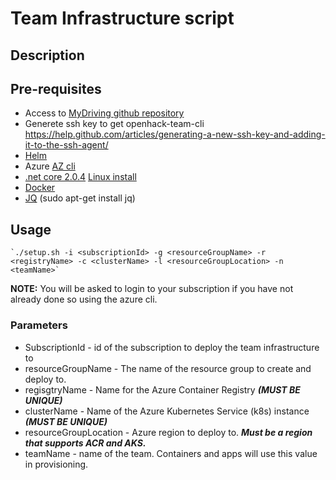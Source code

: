 # Team Infrastructure script

## Description

## Pre-requisites

- Access to [MyDriving github repository](https://github.com/Azure-Samples/openhack-devops)
- Generete ssh key to get openhack-team-cli https://help.github.com/articles/generating-a-new-ssh-key-and-adding-it-to-the-ssh-agent/
- [Helm](https://docs.helm.sh/using_helm/#installing-helm)
- Azure [AZ cli](https://docs.microsoft.com/en-us/cli/azure/install-azure-cli?view=azure-cli-latest)
- [.net core 2.0.4](https://www.microsoft.com/net/download/) [Linux install](https://www.microsoft.com/net/download/linux-package-manager/ubuntu16-04/sdk-current)
- [Docker](https://docs.docker.com/install/)
- [JQ](https://stedolan.github.io/jq/) (sudo apt-get install jq)

## Usage

    `./setup.sh -i <subscriptionId> -g <resourceGroupName> -r <registryName> -c <clusterName> -l <resourceGroupLocation> -n <teamName>`

**NOTE:** You will be asked to login to your subscription if you have not already done so using the azure cli.

### Parameters

- SubscriptionId - id of the subscription to deploy the team infrastructure to
- resourceGroupName -  The name of the resource group to create and deploy to.
- regisgtryName - Name for the Azure Container Registry **_(MUST BE UNIQUE)_**
- clusterName - Name of the Azure Kubernetes Service (k8s) instance **_(MUST BE UNIQUE)_**
- resourceGroupLocation - Azure region to deploy to.  **_Must be a region that supports ACR and AKS._**
- teamName - name of the team.  Containers and apps will use this value in provisioning.
